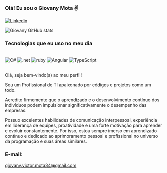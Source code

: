 ### Olá! Eu sou o Giovany Mota ✌️

[![Linkedin](https://img.shields.io/badge/LinkedIn-0077B5?style=for-the-badge&logo=linkedin&logoColor=white)](https://www.linkedin.com/in/giovany-victor-mota-394542252/)

![Giovany GitHub stats](https://github-readme-stats.vercel.app/api?username=GiovanyVMota&show_icons=true&theme=onedark)

### Tecnologias que eu uso no meu dia
<div style = "display: inline_block"><br/>
    <img align = "center" alt = "C#" src= https://img.shields.io/badge/C%23-239120?style=for-the-badge&logo=c-sharp&logoColor=white>
    <img align = "center" alt = ".net" src= https://img.shields.io/badge/.NET-5C2D91?style=for-the-badge&logo=.net&logoColor=white>
    <img align = "center" alt = "ruby" src = https://img.shields.io/badge/Ruby-CC342D?style=for-the-badge&logo=ruby&logoColor=white>
    <img align = "center" alt = "Angular" src =https://img.shields.io/badge/Angular-DD0031?style=for-the-badge&logo=angular&logoColor=white>
    <img align = "center" alt = "TypeScript" src =https://img.shields.io/badge/TypeScript-007ACC?style=for-the-badge&logo=typescript&logoColor=white>
</div><br/>

Olá, seja bem-vindo(a) ao meu perfil!

Sou um Profissional de TI apaixonado por códigos e projetos como um todo. 

Acredito firmemente que o aprendizado e o desenvolvimento contínuo dos indivíduos podem impulsionar significativamente o desempenho das empresas.

Possuo excelentes habilidades de comunicação interpessoal, experiência em liderança de equipes, proatividade e uma forte motivação para aprender e evoluir constantemente. Por isso, estou sempre imerso em aprendizado contínuo e dedicado ao aprimoramento pessoal e profissional no universo da programação e suas áreas similares.

### E-mail:

giovany.victor.mota34@gmail.com

